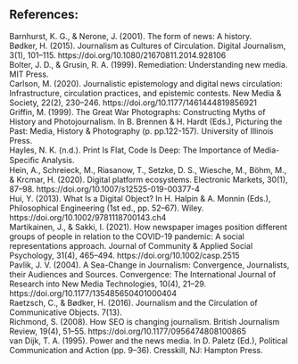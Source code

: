 <div class=" w-full md:w-6/12 bg-red-100 m-auto mb-50">
<h2>References:</h2>
<div class="my-2">Barnhurst, K. G., & Nerone, J. (2001). The form of news: A history.</div>
<div class="my-2">Bødker, H. (2015). Journalism as Cultures of Circulation. Digital Journalism, 3(1), 101–115. https://doi.org/10.1080/21670811.2014.928106</div>
<div class="my-2">Bolter, J. D., & Grusin, R. A. (1999). Remediation: Understanding new media. MIT Press.</div>
<div class="my-2">Carlson, M. (2020). Journalistic epistemology and digital news circulation: Infrastructure, circulation practices, and epistemic contests. New Media & Society, 22(2), 230–246. https://doi.org/10.1177/1461444819856921</div>
<div class="my-2">Griffin, M. (1999). The Great War Photographs: Constructing Myths of History and Photojournalism. In B. Brennen & H. Hardt (Eds.), Picturing the Past: Media, History & Photography (p. pp.122-157). University of Illinois Press.</div>
<div class="my-2">Hayles, N. K. (n.d.). Print Is Flat, Code Is Deep: The Importance of Media-Speciﬁc Analysis.</div>
<div class="my-2">Hein, A., Schreieck, M., Riasanow, T., Setzke, D. S., Wiesche, M., Böhm, M., & Krcmar, H. (2020). Digital platform ecosystems. Electronic Markets, 30(1), 87–98. https://doi.org/10.1007/s12525-019-00377-4</div>
<div class="my-2">Hui, Y. (2013). What Is a Digital Object? In H. Halpin & A. Monnin (Eds.), Philosophical Engineering (1st ed., pp. 52–67). Wiley. https://doi.org/10.1002/9781118700143.ch4</div>
<div class="my-2">Martikainen, J., & Sakki, I. (2021). How newspaper images position different groups of people in relation to the COVID-19 pandemic: A social representations approach. Journal of Community & Applied Social Psychology, 31(4), 465–494. https://doi.org/10.1002/casp.2515</div class="my-2">
<div class="my-2">Pavlik, J. V. (2004). A Sea-Change in Journalism: Convergence, Journalists, their Audiences and Sources. Convergence: The International Journal of Research into New Media Technologies, 10(4), 21–29. https://doi.org/10.1177/135485650401000404</div>
<div class="my-2">Raetzsch, C., & Bødker, H. (2016). Journalism and the Circulation of Communicative Objects. 7(13).</div>
<div class="my-2">Richmond, S. (2008). How SEO is changing journalism. British Journalism Review, 19(4), 51–55. https://doi.org/10.1177/0956474808100865</div>
<div class="my-2">van Dijk, T. A. (1995). Power and the news media. In D. Paletz (Ed.), Political Communication and Action (pp. 9–36). Cresskill, NJ: Hampton Press.</div>
</div>
